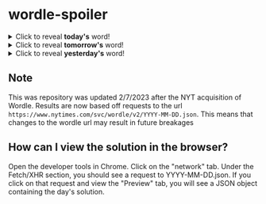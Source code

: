 # wordle-spoiler

<details>
  <summary>Click to reveal <b>today's</b> word!</summary>
  <br>
  <b> octet </b>
</details>

<details>
  <summary>Click to reveal <b>tomorrow's</b> word!</summary>
  <br>
  <b> truly </b>
</details>

<details>
  <summary>Click to reveal <b>yesterday's</b> word!</summary>
  <br>
  <b> vinyl </b>
</details>

## Note
This was repository was updated 2/7/2023 after the NYT acquisition of Wordle. Results are now based off requests to the url `https://www.nytimes.com/svc/wordle/v2/YYYY-MM-DD.json`. This means that changes to the wordle url may result in future breakages

## How can I view the solution in the browser?
Open the developer tools in Chrome. Click on the "network" tab. Under the Fetch/XHR section, you should see a request to YYYY-MM-DD.json. If you click on that request and view the "Preview" tab, you will see a JSON object containing the day's solution.